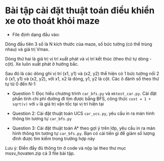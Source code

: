 # Bài tập cài đặt thuật toán điều khiển xe oto thoát khỏi maze

- File định dạng đầu vào: 

Dòng đầu tiên 3 số là N kích thước của maze, số bức tường (có thể trùng nhau)
và giá trị Vmax.

Dòng thứ hai là giá trị vị trí xuất phát và vị trí kết thúc (theo thứ tự dòng - cột).
Xe luôn xuất phát ở hướng bắc.

Sau đó là các dòng ghi vị trí (x1, y1) và (x2, y2) thể hiện
có 1 bức tường nối 2 ô (x1, y1) và (x2, y2), với x1, x2 là dòng, y1, y2 là cột.
Các ô đánh số theo thứ tự từ 0 đến N-1
 

- Question 1: Đọc hiểu chương trình `car_bfs.py` và `mktest_car.py`. Cài đặt phần tính
chi phí đường đi tìm được bằng BFS, công thức `cost = 1 + sqrt(v)` với `v` là giá trị
vận tốc tại vị trí hiện tại

- Question 2: Cài đặt thuật toán UCS `car_ucs.py`, yêu cầu in ra màn hình 
thông tin tương tự `car_bfs.py` 

- Question 3: Cài đặt thuật toán A* theo gợi ý trên lớp, yêu cầu in ra màn hình 
thông tin tương tự `car_bfs.py`. Bạn có cải tiến gì để giảm số lượng đỉnh được
tìm kiếm trong trường hợp này

Lưu ý: Điền đầy đủ thông tin ở code và nộp lại theo thư mục mssv_hovaten.zip cả 3 file bài tập.